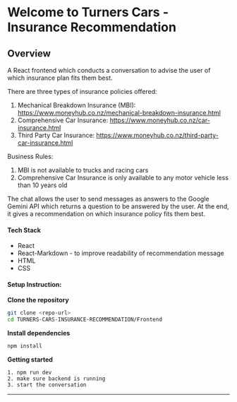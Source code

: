 # Welcome to **Turners Cars - Insurance Recommendation**

## Overview

A React frontend which conducts a conversation to advise the user of which insurance plan fits them best.

There are three types of insurance policies offered:

1. Mechanical Breakdown Insurance (MBI): https://www.moneyhub.co.nz/mechanical-breakdown-insurance.html
2. Comprehensive Car Insurance: https://www.moneyhub.co.nz/car-insurance.html
3. Third Party Car Insurance: https://www.moneyhub.co.nz/third-party-car-insurance.html

Business Rules:

1. MBI is not available to trucks and racing cars
2. Comprehensive Car Insurance is only available to any motor vehicle less than 10 years old

The chat allows the user to send messages as answers to the Google Gemini API which returns a question to be answered by the user. At the end, it gives a recommendation on which insurance policy fits them best.

#### Tech Stack

- React
- React-Markdown - to improve readability of recommendation message
- HTML
- CSS

#### Setup Instruction:

**Clone the repository**

```bash
git clone <repo-url>
cd TURNERS-CARS-INSURANCE-RECOMMENDATION/Frontend
```

**Install dependencies**

```bash
npm install
```

**Getting started**

```
1. npm run dev
2. make sure backend is running
3. start the conversation
```

---
